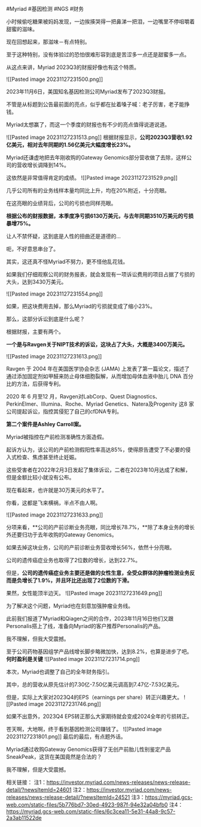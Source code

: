 #Myriad #基因检测 #NGS #财务 

小时候偷吃糖果被妈妈发现，一边挨揍哭得一把鼻涕一把泪，一边嘴里不停咀嚼着甜蜜的滋味。

现在回想起来，那滋味－有点特别。

至于这种特别，没有体验过的恐怕很难形容到底是苦涩多一点还是甜蜜多一点。

从这点来讲，Myriad 2023Q3的财报好像也有这个特质。

![[Pasted image 20231127231500.png]]

2023年11月6日，美国知名基因检测公司Myriad发布了2023Q3财报。

不管是从标题到公告最前面的亮点，似乎都在扯着嗓子喊：老子厉害，老子能挣钱。

Myriad太想赢了，而这一个季度的财报也有不少的亮点值得说道说道。

![[Pasted image 20231127231513.png]]
根据财报显示，**公司2023Q3营收1.92亿美元，相对去年同期的1.56亿美元大幅度增长23%。**

Myriad还谦虚地把去年刚收购的Gateway Genomics部分营收做了去除，这样公司的营收增长调降到14%。

这依然是非常值得肯定的成绩。
![[Pasted image 20231127231529.png]]

几乎公司所有的业务线样本量均同比上升，均在20%附近，十分亮眼。

在这亮眼的业绩背后，公司的亏损也同样亮眼。

**根据公布的财报数据，本季度净亏损6130万美元，与去年同期3510万美元的亏损暴增75%。**

让人不禁怀疑，这到底是人性的扭曲还是道德的...

呃，不好意思串台了。

其实，这还真不怪Myriad不努力，更不怪他乱花钱。

如果我们仔细观察公司的财务报表，就会发现有一项诉讼费用的项目占据了亏损的大头，达到3430万美元。

![[Pasted image 20231127231554.png]]

如果，把这块费用去掉，那么Myriad的亏损就变成了缩小23%。

那么，这部分诉讼到底是什么呢？

根据财报，主要有两个。

**一个是与Ravgen关于NIPT技术的诉讼，这块占了大头，大概是3400万美元。**

![[Pasted image 20231127231613.png]]

Ravgen 于 2004 年在美国医学协会杂志 (JAMA) 上发表了第一篇论文，描述了通过添加固定剂如甲醛来防止母体细胞裂解，从而增加母体血液中胎儿 DNA 百分比的方法，后获得专利。

2020 年 6 月至12 月，Ravgen对LabCorp、Quest Diagnostics、PerkinElmer、Illumina、Roche、Myriad Genetics、Natera及Progenity 这8 家公司提起诉讼，指控其侵犯了自己的cfDNA专利。

**第二个案件是Ashley Carroll案。**

Myriad被指控在产前检测准确性方面造假。

起诉方认为，该公司的产前检测假阳性率高达85%，使得原告遭受了不必要的侵入式检查、焦虑甚至终止妊娠。

这些受害者在2022年2月3日发起了集体诉讼，二者在2023年10月达成了和解，但是金额比较小就没有公布。

现在看起来，也许就是30万美元的水平了。

你看，这都是飞来横祸，半点不由人啊。

![[Pasted image 20231127231633.png]]

分项来看，**公司的产前诊断业务亮眼，同比增长78.7%，**除了本身业务的增长外还要归功于去年收购的Gateway Genomics。

如果去掉这块业务，公司的产前诊断业务营收增长56%，依然十分亮眼。

公司的遗传癌症业务也取得了2位数的增长，达到22.7%。

但是，**公司的遗传癌症业务主要还是做的女性生意，全受众群体的肿瘤检测业务反而是负增长了1.9%，并且环比还出现了2位数的下滑。**

果然，女性能顶半边天。
![[Pasted image 20231127231649.png]]

为了解决这个问题，Myriad也在刻意加强肿瘤业务线。

此前我们报道了Myriad和Qiagen之间的合作，2023年11月16日他们又跟Personalis搭上了线，准备向Myriad的客户推荐Personalis的产品。

我不理解，但我大受震撼。

至于公司药物基因组学产品线增长脚步略微加快，达到8.2%，也算是进步了吧。
**何时盈利是关键**
![[Pasted image 20231127231714.png]]

本次，Myriad也调整了自己的全年财务指引。

其中，总的营收从原先估计的7.30亿-7.50亿美元调高到7.47亿-7.53亿美元。

但是，实际上大家对2023Q4的EPS（earnings per share）转正兴趣更大。
![[Pasted image 20231127231746.png]]

如果不出意外，2023Q4 EPS转正那么大家期待就会变成2024全年的亏损转正。

苍天啊，大地啊，终于看到基因检测公司赚钱了。
![[Pasted image 20231127231801.png]]
最后的最后，有点题外话。

Myriad通过收购Gateway Genomics获得了无创产前胎儿性别鉴定产品SneakPeak，这货在美国竟然是合法的？

我不理解，但是大受震撼。


相关链接：
注1：https://investor.myriad.com/news-releases/news-release-detail/?newsItemId=24601
注2：https://investor.myriad.com/news-releases/news-release-detail/?newsItemId=24521
注3：https://myriad.gcs-web.com/static-files/5b776bd7-30ed-4923-987f-94e32a04bfb0
注4：https://myriad.gcs-web.com/static-files/6c3cea11-5e31-44a8-9c57-2a3ab11522de
